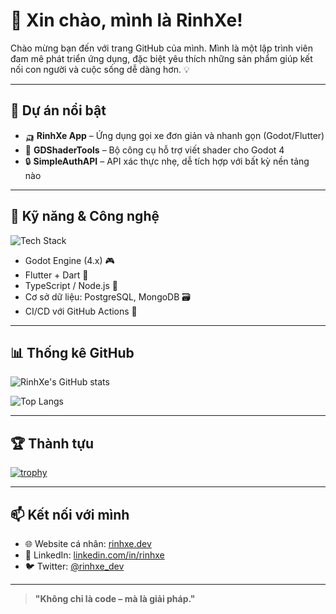# 👋 Xin chào, mình là RinhXe!

Chào mừng bạn đến với trang GitHub của mình. Mình là một lập trình viên đam mê phát triển ứng dụng, đặc biệt yêu thích những sản phẩm giúp kết nối con người và cuộc sống dễ dàng hơn. 💡

---

## 🚀 Dự án nổi bật

- 🛺 **RinhXe App** – Ứng dụng gọi xe đơn giản và nhanh gọn (Godot/Flutter)
- 🧩 **GDShaderTools** – Bộ công cụ hỗ trợ viết shader cho Godot 4
- 🔒 **SimpleAuthAPI** – API xác thực nhẹ, dễ tích hợp với bất kỳ nền tảng nào

---

## 🔧 Kỹ năng & Công nghệ

![Tech Stack](https://skillicons.dev/icons?i=godot,flutter,dart,ts,nodejs,mongodb,postgres,git,linux)

- Godot Engine (4.x) 🎮
- Flutter + Dart 📱
- TypeScript / Node.js 🧠
- Cơ sở dữ liệu: PostgreSQL, MongoDB 🗃️
- CI/CD với GitHub Actions 🔁

---

## 📊 Thống kê GitHub

![RinhXe's GitHub stats](https://github-readme-stats.vercel.app/api?username=rinhxe&show_icons=true&theme=radical)

![Top Langs](https://github-readme-stats.vercel.app/api/top-langs/?username=rinhxe&layout=compact&theme=radical)

---

## 🏆 Thành tựu

[![trophy](https://github-profile-trophy.vercel.app/?username=rinhxe&theme=darkhub)](https://github.com/ryo-ma/github-profile-trophy)

---

## 📫 Kết nối với mình

- 🌐 Website cá nhân: [rinhxe.dev](https://rinhxe.dev)
- 💼 LinkedIn: [linkedin.com/in/rinhxe](https://linkedin.com/in/rinhxe)
- 🐦 Twitter: [@rinhxe_dev](https://twitter.com/rinhxe_dev)

---

> **"Không chỉ là code – mà là giải pháp."**

